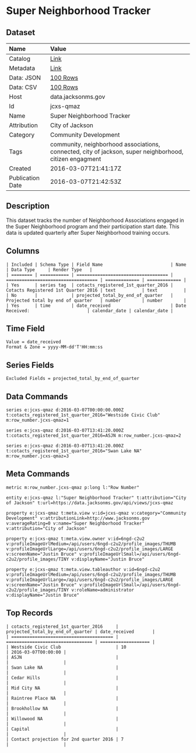 # Super Neighborhood Tracker

## Dataset

| Name | Value |
| :--- | :---- |
| Catalog | [Link](https://catalog.data.gov/dataset/super-neighborhood-tracker) |
| Metadata | [Link](https://data.jacksonms.gov/api/views/jcxs-qmaz) |
| Data: JSON | [100 Rows](https://data.jacksonms.gov/api/views/jcxs-qmaz/rows.json?max_rows=100) |
| Data: CSV | [100 Rows](https://data.jacksonms.gov/api/views/jcxs-qmaz/rows.csv?max_rows=100) |
| Host | data.jacksonms.gov |
| Id | jcxs-qmaz |
| Name | Super Neighborhood Tracker |
| Attribution | City of Jackson |
| Category | Community Development |
| Tags | community, neighborhood associations, connected, city of jackson, super neighborhood, citizen engagment |
| Created | 2016-03-07T21:41:17Z |
| Publication Date | 2016-03-07T21:42:53Z |

## Description

This dataset tracks the number of Neighborhood Associations engaged in the Super Neighborhood program and their participation start date.  This data is updated quarterly after Super Neighborhood training occurs.

## Columns

```ls
| Included | Schema Type | Field Name                          | Name                                | Data Type     | Render Type   |
| ======== | =========== | =================================== | =================================== | ============= | ============= |
| Yes      | series tag  | cotacts_registered_1st_quarter_2016 | Cotacts Registered 1st Quarter 2016 | text          | text          |
| No       |             | projected_total_by_end_of_quarter   | Projected total by end of quarter   | number        | number        |
| Yes      | time        | date_received                       | Date Received:                      | calendar_date | calendar_date |
```

## Time Field

```ls
Value = date_received
Format & Zone = yyyy-MM-dd'T'HH:mm:ss
```

## Series Fields

```ls
Excluded Fields = projected_total_by_end_of_quarter
```

## Data Commands

```ls
series e:jcxs-qmaz d:2016-03-07T00:00:00.000Z t:cotacts_registered_1st_quarter_2016="Westside Civic Club" m:row_number.jcxs-qmaz=1

series e:jcxs-qmaz d:2016-03-07T13:41:20.000Z t:cotacts_registered_1st_quarter_2016=ASJN m:row_number.jcxs-qmaz=2

series e:jcxs-qmaz d:2016-03-07T13:41:20.000Z t:cotacts_registered_1st_quarter_2016="Swan Lake NA" m:row_number.jcxs-qmaz=3
```

## Meta Commands

```ls
metric m:row_number.jcxs-qmaz p:long l:"Row Number"

entity e:jcxs-qmaz l:"Super Neighborhood Tracker" t:attribution="City of Jackson" t:url=https://data.jacksonms.gov/api/views/jcxs-qmaz

property e:jcxs-qmaz t:meta.view v:id=jcxs-qmaz v:category="Community Development" v:attributionLink=http://www.jacksonms.gov v:averageRating=0 v:name="Super Neighborhood Tracker" v:attribution="City of Jackson"

property e:jcxs-qmaz t:meta.view.owner v:id=6ngd-c2u2 v:profileImageUrlMedium=/api/users/6ngd-c2u2/profile_images/THUMB v:profileImageUrlLarge=/api/users/6ngd-c2u2/profile_images/LARGE v:screenName="Justin Bruce" v:profileImageUrlSmall=/api/users/6ngd-c2u2/profile_images/TINY v:displayName="Justin Bruce"

property e:jcxs-qmaz t:meta.view.tableauthor v:id=6ngd-c2u2 v:profileImageUrlMedium=/api/users/6ngd-c2u2/profile_images/THUMB v:profileImageUrlLarge=/api/users/6ngd-c2u2/profile_images/LARGE v:screenName="Justin Bruce" v:profileImageUrlSmall=/api/users/6ngd-c2u2/profile_images/TINY v:roleName=administrator v:displayName="Justin Bruce"
```

## Top Records

```ls
| cotacts_registered_1st_quarter_2016     | projected_total_by_end_of_quarter | date_received       | 
| ======================================= | ================================= | =================== | 
| Westside Civic Club                     | 10                                | 2016-03-07T00:00:00 | 
| ASJN                                    |                                   |                     | 
| Swan Lake NA                            |                                   |                     | 
| Cedar Hills                             |                                   |                     | 
| Mid City NA                             |                                   |                     | 
| Raintree Place NA                       |                                   |                     | 
| Brookhollow NA                          |                                   |                     | 
| Willowood NA                            |                                   |                     | 
| Capital                                 |                                   |                     | 
| Contact projection for 2nd quarter 2016 | 7                                 |                     | 
```